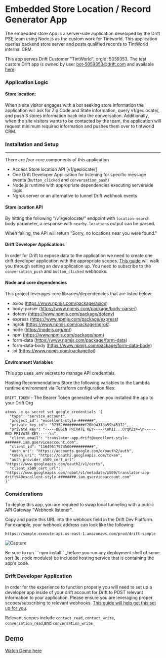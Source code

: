 # Embedded Store Location / Record Generator App

The embedded store App is a server-side application developed by the Drift PSE team using Node.js as the custom work for Tintworld. This application queries backend store server and posts qualified records to TintWorld internal CRM.

This app serves Drift Customer "TintWorld", orgId: 5059353.  The test custom Drift app is owned by user bot-5059353@drift.com and available [here](https://dev.drift.com/app/2f3c9221-e14f-4441-aff3-0505b13a35c0/info).

### Application Logic
#### Store location:

When a site visitor engages with a bot seeking store information the application will ask for Zip Code and State information, query v1/geolocate/, and push 3 stores information back into the conversation. Additionally, when the site visitors wants to be contacted by the team, the application will request minimum required information and pushes them over to tintworld CRM.

### Installation and Setup
---
There are _four_ core components of this application
* Access Store location API [v1/geolocate/]
* One Drift Developer Application for listening for specific message events (```button_clicked``` and ```conversation_push```)
* Node.js runtime with appropriate dependencies executing serverside logic
* Ngrok server or an alternative to tunnel Drift webhook events 

#### Store location API
By hitting the following "/v1/geolocate/" endpoint with ```location-search``` body parameter, a response with ```nearby-locations``` output can be parsed. 

When failing, the API will return "Sorry, no locations near you were found."

#### Drift Developer Applications

In order for Drift to expose data to the application we need to create one drift developer application with the appropriate scopes. [This guide](https://devdocs.drift.com/docs/quick-start) will walk you through setting an dev application up. You need to subscribe to the ```conversation_push``` and ```button_clicked``` webhooks.  

#### Node and core dependencies

This project leverages core libraries/dependencies that are listed below:

* axios (https://www.npmjs.com/package/axios)
* body-parser (https://www.npmjs.com/package/body-parser)
* dotenv (https://www.npmjs.com/package/dotenv)
* express (https://www.npmjs.com/package/express)
* ngrok (https://www.npmjs.com/package/ngrok)
* node (https://nodejs.org/en/)
* npm (https://www.npmjs.com/package/npm)
* form-data (https://www.npmjs.com/package/form-data)
* form-data-body (https://www.npmjs.com/package/form-data-body)
* joi  (https://www.npmjs.com/package/joi)


#### Environment Variables
This app uses .env secrets to manage API credentials.  

Hosting Recommendations
Store the following variables to the Lambda runtime environment via Terraform configuration files:

`DRIFT_TOKEN` - The Bearer Token generated when you installed the app to your Drift Org

```
atmos -e qa secret set google_credentials '{
  "type": "service_account",
  "project_id": "excellent-style-#######",
  "private_key_id": "37352##########f20b94318a59b45312",
  "private_key": "-----BEGIN PRIVATE KEY-----\nMII...OrqPZz4=\n-----END PRIVATE KEY-----\n",
  "client_email": "translator-app-drift@excellent-style-#######.iam.gserviceaccount.com",
  "client_id": "11649617974500##########",
  "auth_uri": "https://accounts.google.com/o/oauth2/auth",
  "token_uri": "https://oauth2.googleapis.com/token",
  "auth_provider_x509_cert_url": "https://www.googleapis.com/oauth2/v1/certs",
  "client_x509_cert_url": "https://www.googleapis.com/robot/v1/metadata/x509/translator-app-drift%40excellent-style-########.iam.gserviceaccount.com"
}'
```


### Considerations
To deploy this app, you are required to swap local tunneling with a public API Gateway "Webhook listener".

Copy and paste this URL into the webhook field in the Drift Dev Platform.  For example, your webhook address can look like the following:

```https://sample.execute-api.us-east-1.amazonaws.com/prod/drift-sample```

![Capture](https://user-images.githubusercontent.com/57994411/151228007-563fafb8-e7e2-438c-98a5-81537987e4e6.JPG)


Be sure to run ```npm install`` _before you run any deployment shell of some sort (ie. node modules) be included hosting service that is containing the app's code.



### Drift Developer Application

In order for the experience to function properly you will need to set up a developer app inside of your drift account for Drift to POST relevant information to your application. Please ensure you are leveraging proper scopes/subscribing to relevant webhooks. [This guide will help get this set up for you](https://devdocs.drift.com/docs/quick-start).

Relevant scopes include `contact_read`, `contact_write`, `conversation_read`,and `conversation_write`

## Demo
[Watch Demo here](https://video.drift.com/v/abYWwcWdv4T/)